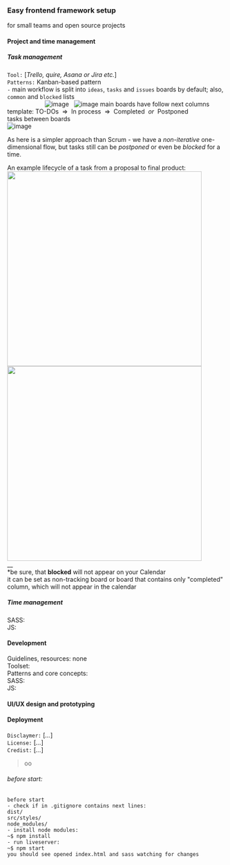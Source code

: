 ### Easy frontend framework setup
for small teams and open source projects
#### Project and time management
##### Task management
```Tool:``` [*Trello, quire, Asana or Jira etc.*]  
```Patterns:``` Kanban-based pattern  
```-``` main workflow is split into ```ideas```, ```tasks``` and ```issues``` boards by default; also, ```common``` and ```blocked``` lists
&nbsp;  
&nbsp; &nbsp; &nbsp; &nbsp; &nbsp; &nbsp;&nbsp;&nbsp;&nbsp;&nbsp;&nbsp; &nbsp;&nbsp;&nbsp;&nbsp;&nbsp;![image](https://github.com/hadabr/assets/blob/master/working-enviroment-setup/Screenshot_101.png?raw=true)
&nbsp;
![image](https://github.com/hadabr/assets/blob/master/working-enviroment-setup/Screenshot_102.png?raw=true)
main boards have follow next columns template: 
TO-DOs &nbsp;⇒&nbsp; In process &nbsp;⇒&nbsp; Completed &nbsp;*or*&nbsp; Postponed  
tasks between boards    
![image](https://github.com/hadabr/assets/blob/master/working-enviroment-setup/sams.png?raw=true)  

As here is a simpler approach than Scrum - we have a *non-iterative* one-dimensional flow, but tasks still can be _postponed_ or even be *blocked* for a time.  

An example lifecycle of a task from a proposal to final product:    
<img src="https://github.com/hadabr/assets/blob/master/working-enviroment-setup/sams1.png?raw=true" width="450"/><img src="https://github.com/hadabr/assets/blob/master/working-enviroment-setup/sams2.png?raw=true" width="450"/>  
__  
*be sure, that **blocked** will not appear on your Calendar  
it can be set as non-tracking board or board that contains only "completed" column, which will not appear in the calendar

##### Time management

  
SASS:  
JS:  

#### Development
Guidelines, resources: none   
Toolset:    
Patterns and core concepts:  
SASS:  
JS:
#### UI/UX design and prototyping

#### Deployment
```Disclaymer:``` [*...*]  
```License:``` [*...*]  
```Credist:``` [*...*]  


> оо

###### before start:
```
before start 
- check if in .gitignore contains next lines:
dist/
src/styles/
node_modules/
- install node modules:
~$ npm install
- run liveserver:
~$ npm start
you should see opened index.html and sass watching for changes
```
